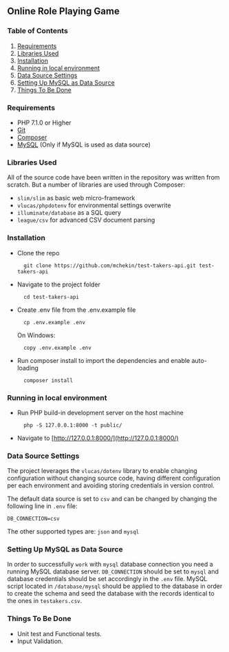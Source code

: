 ## Online Role Playing Game


### Table of Contents

1. [Requirements](#requirments)
2. [Libraries Used](#librariesused)
3. [Installation](#installation)
4. [Running in local environment](#runningindevelopmentenvironment)
5. [Data Source Settings](#datasourcesettings)
6. [Setting Up MySQL as Data Source](#settingupmysqlasdatasource)
7. [Things To Be Done](#thingstobedone)

<a name="requirements"></a>
### Requirements

- PHP 7.1.0 or Higher
- [Git](https://git-scm.com/)
- [Composer](https://getcomposer.org/)
- [MySQL](https://www.sqlite.org/) (Only if MySQL is used as data source)

<a name="librariesused"></a>
### Libraries Used
All of the source code have been written in the repository was written from scratch.
But a number of libraries are used through Composer:

- `slim/slim` as basic web micro-framework
- `vlucas/phpdotenv` for environmental settings overwrite
- `illuminate/database` as a SQL query 
- `league/csv` for advanced CSV document parsing

<a name="installation"></a>
### Installation
- Clone the repo

        git clone https://github.com/mchekin/test-takers-api.git test-takers-api

- Navigate to the project folder

        cd test-takers-api

- Create .env file from the .env.example file

        cp .env.example .env
  
  On Windows:
  
        copy .env.example .env

- Run composer install to import the dependencies and enable auto-loading

        composer install
        
<a name="runningindevelopmentenvironment"></a>
### Running in local environment

- Run PHP build-in development server on the host machine

        php -S 127.0.0.1:8000 -t public/  

- Navigate to [http://127.0.0.1:8000/](http://127.0.0.1:8000/)
        
<a name="datasourcesettings"></a>
### Data Source Settings
The project leverages the `vlucas/dotenv` library to enable changing configuration without changing source code, 
having different configuration per each environment and avoiding storing credentials in version control.

The default data source is set to `csv` and can be changed by changing the following line in  `.env` file:

    DB_CONNECTION=csv

The other supported types are: `json` and `mysql`

<a name="settingupmysqlasdatasource"></a>
### Setting Up MySQL as Data Source
In order to successfully `work` with `mysql` database connection you need a running MySQL database server.
`DB_CONNECTION` should be set to `mysql` and database credentials should be set accordingly in the `.env` file.
MySQL script located in `/database/mysql` should be applied to the database in order to create the schema 
and seed the database with the records identical to the ones in `testakers.csv`.

<a name="thingstobedone"></a>
### Things To Be Done

- Unit test and Functional tests.
- Input Validation.